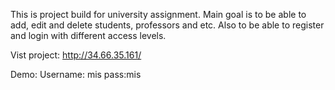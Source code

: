 This is project build for university assignment. Main goal is to be able to add, edit and delete students, professors and etc. 
Also to be able to register and login with different access levels.

Vist project:
http://34.66.35.161/

Demo:
Username: mis
pass:mis
